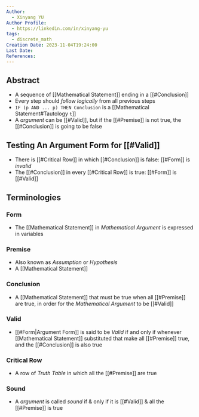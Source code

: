 ```yaml
---
Author:
  - Xinyang YU
Author Profile:
  - https://linkedin.com/in/xinyang-yu
tags:
  - discrete_math
Creation Date: 2023-11-04T19:24:00
Last Date: 
References:
---
```

## Abstract
- A sequence of [[Mathematical Statement]] ending in a [[#Conclusion]]
- Every step should *follow logically* from all previous steps
- `IF (p AND ... p) THEN Conclusion` is a [[Mathematical Statement#Tautology `t`]]
- A *argument* can be [[#Valid]], but if the [[#Premise]] is not true, the [[#Conclusion]] is going to be false

## Testing An Argument Form for [[#Valid]]
- There is [[#Critical Row]] in which [[#Conclusion]] is false: [[#Form]] is *invalid*
- The [[#Conclusion]] in every [[#Critical Row]] is true: [[#Form]] is [[#Valid]]

## Terminologies
### Form
- The [[Mathematical Statement]] in *Mathematical Argument* is expressed in variables
### Premise
- Also known as *Assumption* or *Hypothesis*
- A [[Mathematical Statement]]
### Conclusion
- A [[Mathematical Statement]] that must be true when all [[#Premise]] are true, in order for the *Mathematical Argument* to be [[#Valid]]
### Valid
- [[#Form|Argument Form]] is said to be *Valid* if and only if whenever [[Mathematical Statement]] substituted that make all [[#Premise]] true, and the [[#Conclusion]] is also true 
### Critical Row
- A row of *Truth Table* in which all the [[#Premise]] are true

### Sound
- A *argument* is called *sound* if & only if it is [[#Valid]] & all the [[#Premise]] is true
